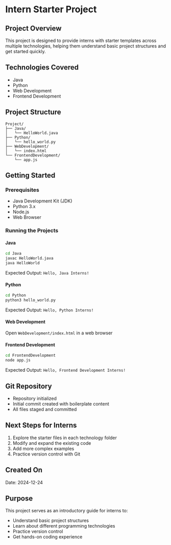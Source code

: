 # Intern Starter Project

## Project Overview
This project is designed to provide interns with starter templates across multiple technologies, helping them understand basic project structures and get started quickly.

## Technologies Covered
- Java
- Python
- Web Development
- Frontend Development

## Project Structure
```
Project/
├── Java/
│   └── HelloWorld.java
├── Python/
│   └── hello_world.py
├── WebDevelopment/
│   └── index.html
└── FrontendDevelopment/
    └── app.js
```

## Getting Started

### Prerequisites
- Java Development Kit (JDK)
- Python 3.x
- Node.js
- Web Browser

### Running the Projects

#### Java
```bash
cd Java
javac HelloWorld.java
java HelloWorld
```
Expected Output: `Hello, Java Interns!`

#### Python
```bash
cd Python
python3 hello_world.py
```
Expected Output: `Hello, Python Interns!`

#### Web Development
Open `WebDevelopment/index.html` in a web browser

#### Frontend Development
```bash
cd FrontendDevelopment
node app.js
```
Expected Output: `Hello, Frontend Development Interns!`

## Git Repository
- Repository initialized
- Initial commit created with boilerplate content
- All files staged and committed

## Next Steps for Interns
1. Explore the starter files in each technology folder
2. Modify and expand the existing code
3. Add more complex examples
4. Practice version control with Git

## Created On
Date: 2024-12-24

## Purpose
This project serves as an introductory guide for interns to:
- Understand basic project structures
- Learn about different programming technologies
- Practice version control
- Get hands-on coding experience
